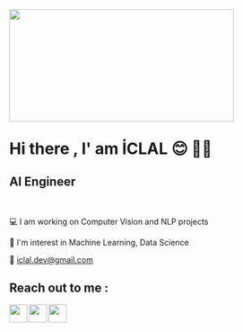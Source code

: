 
<div style="width:100%;height:0;padding-bottom:38%;position:left;"><img src="hhttps://www.google.com/url?sa=i&url=https%3A%2F%2Fin.duhocakina.edu.vn%2Fanime-typing-gif-ac58xpi6%2F&psig=AOvVaw0locNafqamRQmQwwn5toVd&ust=1695472926676000&source=images&cd=vfe&opi=89978449&ved=0CBAQjRxqFwoTCMCD4_2evoEDFQAAAAAdAAAAABAJ" width="400" height="200" class="giphy-embed" /></div>
<!-- <p><a href="https://giphy.com/gifs/dog-girl-angry-3ohhwEBrUKal8ebBni" ></a> </p> -->

# Hi there , I' am İCLAL :blush: :ok_woman:
## AI Engineer


<br/>

:computer: I am working on Computer Vision and NLP projects

:cherry_blossom: I'm interest in Machine Learning, Data Science

:email: iclal.dev@gmail.com




## Reach out to me :



[<img height="32" width="32" src="https://unpkg.com/simple-icons@v6/icons/linkedin.svg" align = "left" />][linkedin]
[<img height="32" width="32" src="https://unpkg.com/simple-icons@v6/icons/twitter.svg" align = "left" />][twitter]
[<img height="32" width="32" src="https://unpkg.com/simple-icons@v6/icons/instagram.svg" align = "left" />][instagram]


[linkedin]:https://www.linkedin.com/in/iclalcetin/

[twitter]:https://twitter.com/e_iclal

[instagram]:https://www.instagram.com/iclal.cetin/


<br />
<br />
<br />
